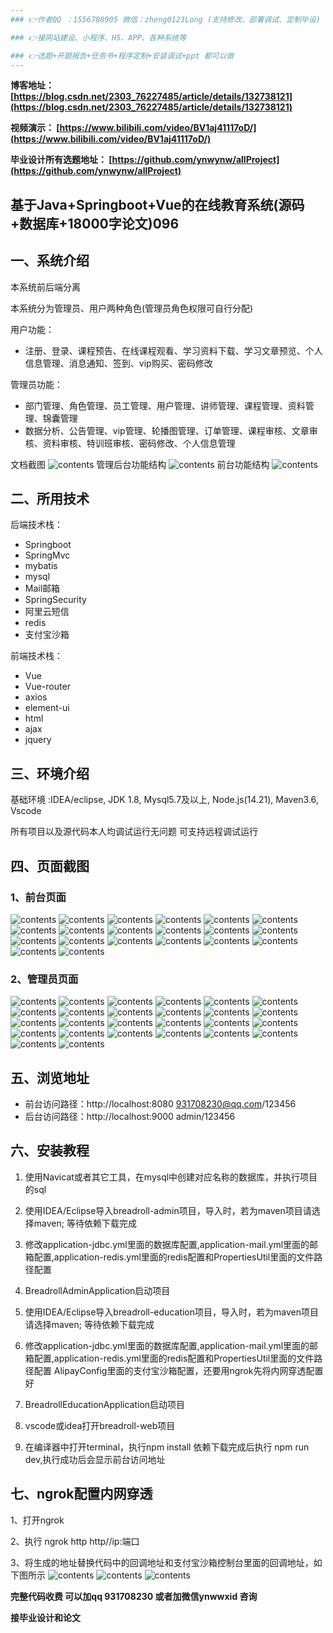 ```yaml
---
### 👉作者QQ ：1556708905 微信：zheng0123Long (支持修改、部署调试、定制毕设)

### 👉接网站建设、小程序、H5、APP、各种系统等

### 👉选题+开题报告+任务书+程序定制+安装调试+ppt 都可以做
---
```

**博客地址：
[https://blog.csdn.net/2303_76227485/article/details/132738121](https://blog.csdn.net/2303_76227485/article/details/132738121)**

**视频演示：
[https://www.bilibili.com/video/BV1aj41117oD/](https://www.bilibili.com/video/BV1aj41117oD/)**

**毕业设计所有选题地址：
[https://github.com/ynwynw/allProject](https://github.com/ynwynw/allProject)**

## 基于Java+Springboot+Vue的在线教育系统(源码+数据库+18000字论文)096

## 一、系统介绍
本系统前后端分离

本系统分为管理员、用户两种角色(管理员角色权限可自行分配)

用户功能：
- 注册、登录、课程预告、在线课程观看、学习资料下载、学习文章预览、个人信息管理、消息通知、签到、vip购买、密码修改

管理员功能：
- 部门管理、角色管理、员工管理、用户管理、讲师管理、课程管理、资料管理、锦囊管理
- 数据分析、公告管理、vip管理、轮播图管理、订单管理、课程审核、文章审核、资料审核、特训班审核、密码修改、个人信息管理

文档截图
![contents](./picture/picture0.png)
管理后台功能结构
![contents](./picture/picture1.png)
前台功能结构
![contents](./picture/picture2.png)
## 二、所用技术

后端技术栈：
- Springboot
- SpringMvc
- mybatis
- mysql
- Mail邮箱
- SpringSecurity
- 阿里云短信
- redis
- 支付宝沙箱


前端技术栈：
- Vue
- Vue-router
- axios
- element-ui
- html
- ajax
- jquery

## 三、环境介绍

基础环境 :IDEA/eclipse, JDK 1.8, Mysql5.7及以上, Node.js(14.21), Maven3.6, Vscode

所有项目以及源代码本人均调试运行无问题 可支持远程调试运行

## 四、页面截图
### 1、前台页面
![contents](./picture/picture4.png)
![contents](./picture/picture5.png)
![contents](./picture/picture6.png)
![contents](./picture/picture7.png)
![contents](./picture/picture8.png)
![contents](./picture/picture9.png)
![contents](./picture/picture10.png)
![contents](./picture/picture11.png)
![contents](./picture/picture12.png)
![contents](./picture/picture13.png)
![contents](./picture/picture14.png)
![contents](./picture/picture15.png)
![contents](./picture/picture16.png)
![contents](./picture/picture17.png)
![contents](./picture/picture18.png)
![contents](./picture/picture19.png)
![contents](./picture/picture20.png)
![contents](./picture/picture21.png)
![contents](./picture/picture22.png)
![contents](./picture/picture23.png)
### 2、管理员页面
![contents](./picture/picture24.png)
![contents](./picture/picture25.png)
![contents](./picture/picture26.png)
![contents](./picture/picture27.png)
![contents](./picture/picture28.png)
![contents](./picture/picture29.png)
![contents](./picture/picture30.png)
![contents](./picture/picture31.png)
![contents](./picture/picture32.png)
![contents](./picture/picture33.png)
![contents](./picture/picture34.png)
![contents](./picture/picture35.png)
![contents](./picture/picture36.png)
![contents](./picture/picture37.png)
![contents](./picture/picture38.png)
![contents](./picture/picture39.png)
![contents](./picture/picture40.png)
![contents](./picture/picture41.png)
![contents](./picture/picture42.png)
![contents](./picture/picture43.png)
![contents](./picture/picture44.png)
![contents](./picture/picture45.png)
![contents](./picture/picture46.png)
![contents](./picture/picture47.png)
![contents](./picture/picture48.png)
![contents](./picture/picture49.png)

## 五、浏览地址
- 前台访问路径：http://localhost:8080
  931708230@qq.com/123456 
- 后台访问路径：http://localhost:9000
  admin/123456

## 六、安装教程

1. 使用Navicat或者其它工具，在mysql中创建对应名称的数据库，并执行项目的sql
 
2. 使用IDEA/Eclipse导入breadroll-admin项目，导入时，若为maven项目请选择maven; 等待依赖下载完成

3. 修改application-jdbc.yml里面的数据库配置,application-mail.yml里面的邮箱配置,application-redis.yml里面的redis配置和PropertiesUtil里面的文件路径配置

4. BreadrollAdminApplication启动项目

5. 使用IDEA/Eclipse导入breadroll-education项目，导入时，若为maven项目请选择maven; 等待依赖下载完成

6. 修改application-jdbc.yml里面的数据库配置,application-mail.yml里面的邮箱配置,application-redis.yml里面的redis配置和PropertiesUtil里面的文件路径配置
AlipayConfig里面的支付宝沙箱配置，还要用ngrok先将内网穿透配置好

7. BreadrollEducationApplication启动项目
   
8. vscode或idea打开breadroll-web项目
 
9. 在编译器中打开terminal，执行npm install 依赖下载完成后执行 npm run dev,执行成功后会显示前台访问地址

## 七、ngrok配置内网穿透
1、打开ngrok

2、执行 ngrok http http//ip:端口

3、将生成的地址替换代码中的回调地址和支付宝沙箱控制台里面的回调地址，如下图所示
![contents](./picture/picture50.png)
![contents](./picture/picture51.png)
![contents](./picture/picture52.png)

**完整代码收费  可以加qq 931708230 或者加微信ynwwxid 咨询**

**接毕业设计和论文**



